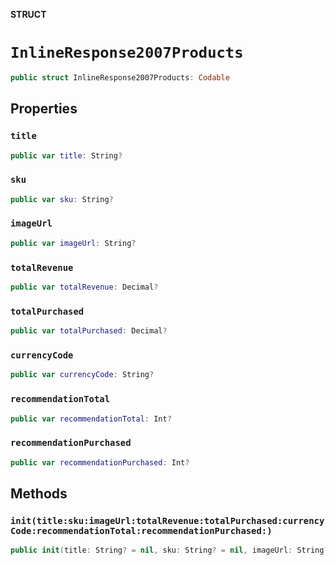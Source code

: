 **STRUCT**

# `InlineResponse2007Products`

```swift
public struct InlineResponse2007Products: Codable
```

## Properties
### `title`

```swift
public var title: String?
```

### `sku`

```swift
public var sku: String?
```

### `imageUrl`

```swift
public var imageUrl: String?
```

### `totalRevenue`

```swift
public var totalRevenue: Decimal?
```

### `totalPurchased`

```swift
public var totalPurchased: Decimal?
```

### `currencyCode`

```swift
public var currencyCode: String?
```

### `recommendationTotal`

```swift
public var recommendationTotal: Int?
```

### `recommendationPurchased`

```swift
public var recommendationPurchased: Int?
```

## Methods
### `init(title:sku:imageUrl:totalRevenue:totalPurchased:currencyCode:recommendationTotal:recommendationPurchased:)`

```swift
public init(title: String? = nil, sku: String? = nil, imageUrl: String? = nil, totalRevenue: Decimal? = nil, totalPurchased: Decimal? = nil, currencyCode: String? = nil, recommendationTotal: Int? = nil, recommendationPurchased: Int? = nil)
```
